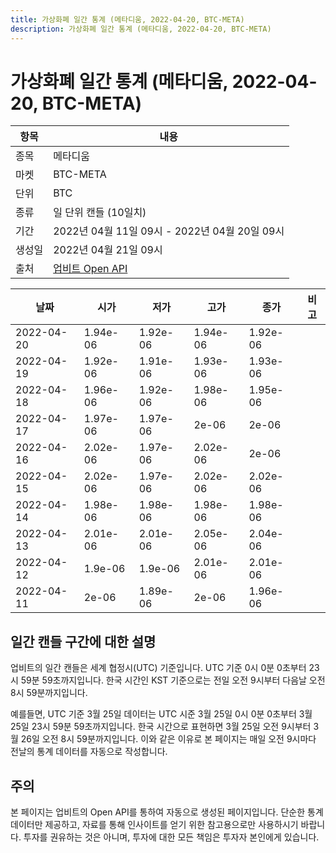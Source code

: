 ```yaml
---
title: 가상화폐 일간 통계 (메타디움, 2022-04-20, BTC-META)
description: 가상화폐 일간 통계 (메타디움, 2022-04-20, BTC-META)
---
```



가상화폐 일간 통계 (메타디움, 2022-04-20, BTC-META)
===

|항목|내용|
|--|--|
|종목|메타디움|
|마켓|BTC-META|
|단위|BTC|
|종류|일 단위 캔들 (10일치)|
|기간|2022년 04월 11일 09시 - 2022년 04월 20일 09시|
|생성일|2022년 04월 21일 09시|
|출처|[업비트 Open API](https://docs.upbit.com)|


|날짜|시가|저가|고가|종가|비고|
|--|--|--|--|--|--|
|2022-04-20|1.94e-06|1.92e-06|1.94e-06|1.92e-06|    |
|2022-04-19|1.92e-06|1.91e-06|1.93e-06|1.93e-06|    |
|2022-04-18|1.96e-06|1.92e-06|1.98e-06|1.95e-06|    |
|2022-04-17|1.97e-06|1.97e-06|2e-06|2e-06|    |
|2022-04-16|2.02e-06|1.97e-06|2.02e-06|2e-06|    |
|2022-04-15|2.02e-06|1.97e-06|2.02e-06|2.02e-06|    |
|2022-04-14|1.98e-06|1.98e-06|1.98e-06|1.98e-06|    |
|2022-04-13|2.01e-06|2.01e-06|2.05e-06|2.04e-06|    |
|2022-04-12|1.9e-06|1.9e-06|2.01e-06|2.01e-06|    |
|2022-04-11|2e-06|1.89e-06|2e-06|1.96e-06|    |


일간 캔들 구간에 대한 설명
---


업비트의 일간 캔들은 세계 협정시(UTC) 기준입니다. 
UTC 기준 0시 0분 0초부터 23시 59분 59초까지입니다. 
한국 시간인 KST 기준으로는 전일 오전 9시부터 다음날 오전 8시 59분까지입니다. 


예를들면, UTC 기준 3월 25일 데이터는 UTC 시준 3월 25일 0시 0분 0초부터 3월 25일 23시 59분 59초까지입니다. 
한국 시간으로 표현하면 3월 25일 오전 9시부터 3월 26일 오전 8시 59분까지입니다. 
이와 같은 이유로 본 페이지는 매일 오전 9시마다 전날의 통계 데이터를 자동으로 작성합니다. 


주의
---


본 페이지는 업비트의 Open API를 통하여 자동으로 생성된 페이지입니다. 
단순한 통계 데이터만 제공하고, 자료를 통해 인사이트를 얻기 위한 참고용으로만 사용하시기 바랍니다. 
투자를 권유하는 것은 아니며, 투자에 대한 모든 책임은 투자자 본인에게 있습니다. 
